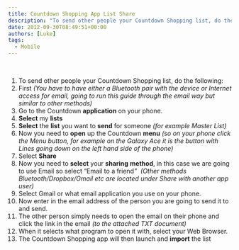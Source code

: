 ```yaml
---
title: Countdown Shopping App List Share
description: "To send other people your Countdown Shopping list, do the following:"
date: 2012-09-30T08:49:51+00:00
authors: [Luke]
tags:
  - Mobile
---
```

&nbsp;

<ol start="1">
  <li>
    To send other people your Countdown Shopping list, do the following:
  </li>
  <li>
    First <em>(You have to have either a Bluetooth pair with the device or Internet access for email, going to run this guide through the email way but similar to other methods)</em>
  </li>
  <li>
    Go to the Countdown <strong>application</strong> on your phone.
  </li>
  <li>
    <strong>Select</strong> my <strong>lists</strong>
  </li>
  <li>
    <strong>Select</strong> the <strong>list</strong> you want to <strong>send</strong> for someone <em>(for example Master List)</em>
  </li>
  <li>
    Now you need to <strong>open</strong> up the Countdown <strong>menu</strong> <em>(so on your phone click the Menu button, for example on the Galaxy Ace it is the button with Lines going down on the left hand side of the phone)</em>
  </li>
  <li>
    Select <strong>Share</strong>
  </li>
  <li>
    Now you need to <strong>select</strong> your <strong>sharing</strong> <strong>method</strong>, in this case we are going to use Email so select “Email to a friend<em>”  (Other methods Bluetooth/Dropbox/Gmail etc are located under Share with another app user)</em>
  </li>
  <li>
    Select Gmail or what email application you use on your phone.
  </li>
  <li>
    Now enter in the email address of the person you are going to send it to and send.
  </li>
  <li>
    The other person simply needs to open the email on their phone and click the link in the email <em>(to the attached TXT document)</em>
  </li>
  <li>
    When it selects what program to open it with, select your Web Browser.
  </li>
  <li>
    The Countdown Shopping app will then launch and <strong>import</strong> the list
  </li>
</ol>